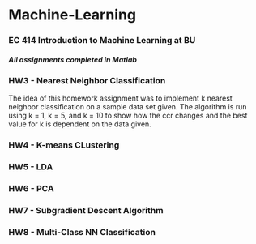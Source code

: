 # Machine-Learning

### EC 414 Introduction to Machine Learning at BU

##### All assignments completed in Matlab

### HW3 - Nearest Neighbor Classification

The idea of this homework assignment was to implement k nearest neighbor classification on a sample data set given.
The algorithm is run using k = 1, k = 5, and k = 10 to show how the ccr changes and the best value for k is dependent on the data given.

### HW4 - K-means CLustering

### HW5 - LDA

### HW6 - PCA

### HW7 - Subgradient Descent Algorithm

### HW8 - Multi-Class NN Classification
